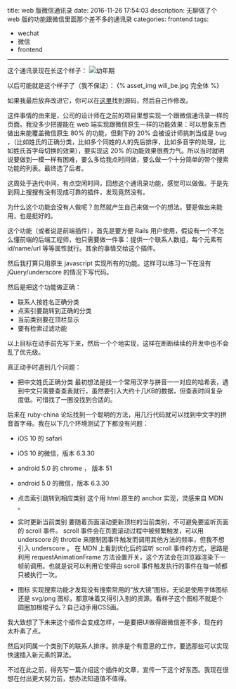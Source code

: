 title: web 版微信通讯录
date: 2016-11-26 17:54:03
description: 无聊做了个 web 版的功能跟微信里面那个差不多的通讯录
categories: frontend
tags: 
- wechat
- 微信
- frontend
---

这个通讯录现在长这个样子：
![幼年期](http://ww4.sinaimg.cn/large/60cdc5a5gw1fa5mumuv6sg20aw0j0kjm.gif)

以后可能就是这个样子了（我不保证）：
{% asset_img will_be.jpg 完全体 %}

如果我最后放弃改进它，你可以在[这里](https://github.com/yiyizym/contacts)找到源码，然后自己作修改。

这件事情的由来是，公司的设计师在之前的项目里想实现一个跟微信通讯录一样的页面。我没多少把握能在 web 端实现跟微信原生一样的功能效果：可以想象东西做出来能覆盖微信原生 80% 的功能，但剩下的 20% 会被设计师挑刺当成是 bug ，（比如姓氏的正确分类，比如多个同姓的人的先后排序，比如多音字的处理，比如姓氏首字母切换的效果），要实现这 20% 的功能效果很费力气。所以当时就明说要做到一模一样有困难，要么多给我点时间做，要么做一个十分简单的带个搜索功能的列表。最终选了后者。

这周处于迭代中间，有点空闲时间，回想这个通讯录功能，感觉可以做做。于是先到网上搜搜有没有现成可靠的插件，发现竟然没有。

为什么这个功能会没有人做呢？忽然就产生自己来做一个的想法。要是做出来能用，也是挺好的。

这个功能（或者说是前端插件），首先是要方便 Rails 用户使用，假设有一个不怎么懂前端的后端工程师，他只需要做一件事：提供一个联系人数组，每个元素有 id/name/url 等等属性就行。其余的事情交给这个插件。

然后我打算只用原生 javascript 实现所有的功能。这样可以练习一下在没有 jQuery/underscore 的情况下写代码。

然后是把这个功能做正确：

- 联系人按姓名正确分类
- 点索引要跳转到正确的分类
- 当前类别要在顶栏显示
- 要有检索过滤功能

以上目标在动手前先写下来，然后一个个地实现，这样在断断续续的开发中也不会乱了优先级。

真正动手时遇到几个问题：

- 把中文姓氏正确分类
 最初想法是找一个常用汉字与拼音一一对应的哈希表，遇到中文只需要查查表就行，虽然要引入大约十几KB的数据，但查表时间复杂度低。可惜找了一圈没找到合适的。

 后来在 ruby-china 论坛找到一个聪明的方法，用几行代码就可以找到中文字的拼音首字母。我在以下几个环境测试了下都没有问题：

 - iOS 10 的 safari

 - iOS 10 的微信，版本 6.3.30 

 - android 5.0 的 chrome ， 版本 51 

 - android 5.0 的微信，版本 6.3.30 


- 点击索引跳转到相应类别
 这个用 html 原生的 anchor 实现，灵感来自 MDN 。

- 实时更新当前类别
 要随着页面滚动更新顶栏的当前类别，不可避免要监听页面的 scroll 事件。 scroll 事件会在页面滚动过程中被频繁触发，可以用 underscore 的 throttle 来限制因事件触发而调用其他方法的频率，但我不想引入 underscore 。
 在 MDN 上看到优化后的监听 scroll 事件的方式，思路是利用 requestAnimationFrame 方法设置开关，这个方法会在浏览器渲染下一帧前调用。也就是说可以利用它使得由 scroll 事件触发执行的事件在每一帧都只被执行一次。

- 图标
 实现搜索功能才发现没有搜索常用的“放大镜”图标，无论是使用字体图标还是 svg/png 图标，都意味着又得引入别的资源。看样子这个图标不就是个圆圈加根棍子么？自己动手用CSS画。


我大致想了下未来这个插件会变成怎样，一是要把UI做得跟微信差不多，现在的太朴素了点。

然后对同属一个类别下的联系人排序。排序是个有意思的工作，要选那些可以实现快速插入新元素的算法。

不过在此之前，得先写一篇介绍这个插件的文章，宣传一下这个好东西。我现在很想在付出更大努力前，想办法知道值不值得。